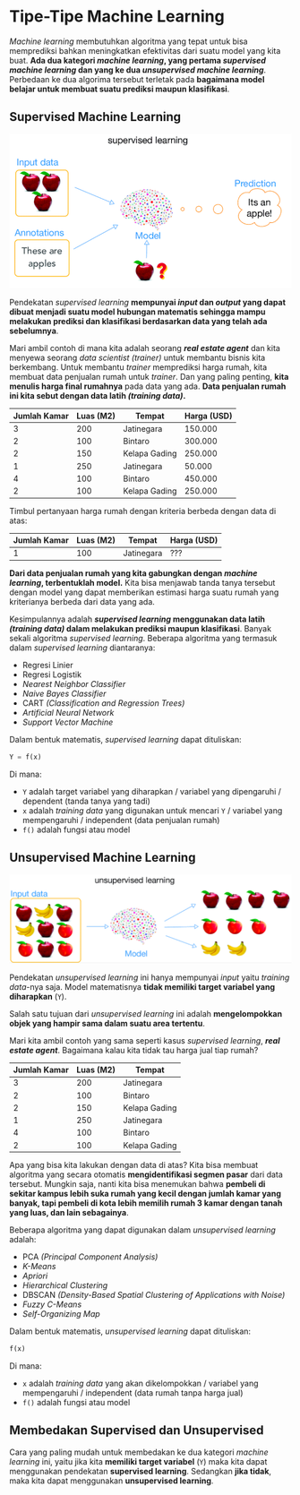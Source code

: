 # Tipe-Tipe Machine Learning

*Machine learning* membutuhkan algoritma yang tepat untuk bisa memprediksi bahkan meningkatkan efektivitas dari suatu model yang kita buat. **Ada dua kategori *machine learning*, yang pertama *supervised machine learning* dan yang ke dua *unsupervised machine learning***. Perbedaan ke dua algorima tersebut terletak pada **bagaimana model belajar untuk membuat suatu prediksi maupun klasifikasi**.

## Supervised Machine Learning

![supervised](img/2/1.png)

Pendekatan *supervised learning* **mempunyai *input* dan *output* yang dapat dibuat menjadi suatu model hubungan matematis sehingga mampu melakukan prediksi dan klasifikasi berdasarkan data yang telah ada sebelumnya**.

Mari ambil contoh di mana kita adalah seorang ***real estate agent*** dan kita menyewa seorang *data scientist* *(trainer)* untuk membantu bisnis kita berkembang. Untuk membantu *trainer* memprediksi harga rumah, kita membuat data penjualan rumah untuk *trainer*. Dan yang paling penting, **kita menulis harga final rumahnya** pada data yang ada. **Data penjualan rumah ini kita sebut dengan data latih *(training data)*.**

|Jumlah Kamar|Luas (M2)|Tempat|Harga (USD)|
|---|---|---|---|
3|200|Jatinegara|150.000|
2|100|Bintaro|300.000|
2|150|Kelapa Gading|250.000|
1|250|Jatinegara|50.000|
4|100|Bintaro|450.000|
2|100|Kelapa Gading|250.000|

Timbul pertanyaan harga rumah dengan kriteria berbeda dengan data di atas:

|Jumlah Kamar|Luas (M2)|Tempat|Harga (USD)|
|---|---|---|---|
1|100|Jatinegara|???|

**Dari data penjualan rumah yang kita gabungkan dengan *machine learning*, terbentuklah model.** Kita bisa menjawab tanda tanya tersebut dengan model yang dapat memberikan estimasi harga suatu rumah yang kriterianya berbeda dari data yang ada.

Kesimpulannya adalah ***supervised learning* menggunakan data latih *(training data)* dalam melakukan prediksi maupun klasifikasi**. Banyak sekali algoritma *supervised learning*. Beberapa algoritma yang termasuk dalam *supervised learning* diantaranya:

- Regresi Linier
- Regresi Logistik
- *Nearest Neighbor Classifier*
- *Naive Bayes Classifier*
- CART *(Classification and Regression Trees)*
- *Artificial Neural Network*
- *Support Vector Machine*

Dalam bentuk matematis, *supervised learning* dapat dituliskan:

```py
Y = f(x)
```

Di mana:

- `Y` adalah target variabel yang diharapkan / variabel yang dipengaruhi / dependent (tanda tanya yang tadi)
- `x` adalah *training data* yang digunakan untuk mencari `Y` / variabel yang mempengaruhi / independent (data penjualan rumah)
- `f()` adalah fungsi atau model

## Unsupervised Machine Learning

![supervised](img/2/2.png)

Pendekatan *unsupervised learning* ini hanya mempunyai *input* yaitu *training data*-nya saja. Model matematisnya **tidak memiliki target variabel yang diharapkan** (`Y`).

Salah satu tujuan dari *unsupervised learning* ini adalah **mengelompokkan objek yang hampir sama dalam suatu area tertentu**.

Mari kita ambil contoh yang sama seperti kasus *supervised learning*, ***real estate agent***. Bagaimana kalau kita tidak tau harga jual tiap rumah?

|Jumlah Kamar|Luas (M2)|Tempat|
|---|---|---|
3|200|Jatinegara|
2|100|Bintaro|
2|150|Kelapa Gading|
1|250|Jatinegara|
4|100|Bintaro|
2|100|Kelapa Gading|

Apa yang bisa kita lakukan dengan data di atas? Kita bisa membuat algoritma yang secara otomatis **mengidentifikasi segmen pasar** dari data tersebut. Mungkin saja, nanti kita bisa menemukan bahwa **pembeli di sekitar kampus lebih suka rumah yang kecil dengan jumlah kamar yang banyak, tapi pembeli di kota lebih memilih rumah 3 kamar dengan tanah yang luas, dan lain sebagainya**.

Beberapa algoritma yang dapat digunakan dalam *unsupervised learning* adalah:

- PCA *(Principal Component Analysis)*
- *K-Means*
- *Apriori*
- *Hierarchical Clustering*
- DBSCAN *(Density-Based Spatial Clustering of Applications with Noise)*
- *Fuzzy C-Means*
- *Self-Organizing Map*

Dalam bentuk matematis, *unsupervised learning* dapat dituliskan:

```py
f(x)
```

Di mana:

- `x` adalah *training data* yang akan dikelompokkan / variabel yang mempengaruhi / independent (data rumah tanpa harga jual)
- `f()` adalah fungsi atau model

## Membedakan Supervised dan Unsupervised

Cara yang paling mudah untuk membedakan ke dua kategori *machine learning* ini, yaitu jika kita **memiliki target variabel** (`Y`) maka kita dapat menggunakan pendekatan **supervised learning**. Sedangkan **jika tidak**, maka kita dapat menggunakan **unsupervised learning**.
